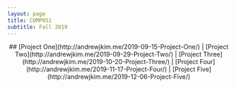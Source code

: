 ```yaml
---
layout: page
title: COMP051
subtitle: Fall 2019
---
```


<p align="center">
## [Project One](http://andrewjkim.me/2019-09-15-Project-One/) | [Project Two](http://andrewjkim.me/2019-09-29-Project-Two/) | [Project Three](http://andrewjkim.me/2019-10-20-Project-Three/) | [Project Four](http://andrewjkim.me/2019-11-17-Project-Four/) | [Project Five](http://andrewjkim.me/2019-12-06-Project-Five/)
</p>
